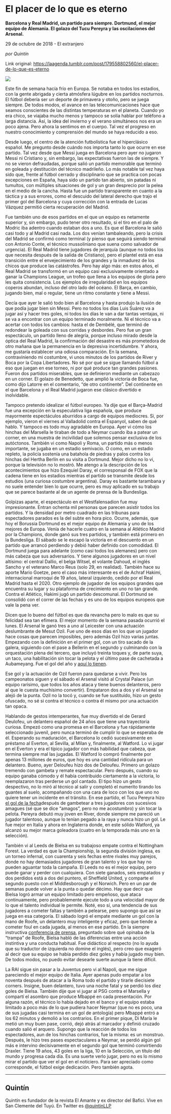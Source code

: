 # El placer de lo que es eterno

**Barcelona y Real Madrid, un partido para siempre. Dortmund, el mejor equipo de Alemania. El golazo del Tucu Pereyra y las oscilaciones del Arsenal.**

29 de octubre de 2018 - El
extranjero

_por Quintín_

Link original: https://laagenda.tumblr.com/post/179558802560/el-placer-de-lo-que-es-eterno

![](https://64.media.tumblr.com/800dea26d25db870a89c3589210ba743/tumblr_inline_pheb0vblZo1t6q87u_500.jpg)

Este fin de semana hacía frío en Europa. Se notaba en todos los estadios, con la gente abrigada y cierta atmósfera lúgubre en los partidos nocturnos. El fútbol debería ser un deporte de primavera y otoño, pero se juega siempre. De todos modos, el avance en las telecomunicaciones hace que seamos conscientes de las distintas temperaturas en el planeta. Cuando yo era chico, se viajaba mucho menos y tampoco se solía hablar por teléfono a larga distancia. Así, la idea del invierno y el verano simultáneos nos era un poco ajena. Pero ahora la sentimos en el cuerpo. Tal vez el progreso en nuestro conocimiento y comprensión del mundo se haya reducido a eso. 

Desde luego, el centro de la atención futbolística fue el hiperclásico español. Me pregunto desde cuándo nos importa tanto lo que ocurre en ese partido. Tal vez desde que Messi juega en Barcelona pero ayer no jugaron Messi ni Cristiano y, sin embargo, las expectativas fueron las de siempre. Y no se vieron defraudadas, porque salió un partido memorable que terminó en goleada y destitución del técnico madrileño. Lo más notable tal vez haya sido que, frente al fútbol cerrado y disciplinario que se practica con pocas excepciones en España, haya sido un partido tan abierto, sin patadas ni tumultos, con múltiples situaciones de gol y un gran desprecio por la pelea en el medio de la cancha. Hasta fue un partido transparente en cuanto a la táctica y a sus errores, como el descuido del lateral derecho que trajo el primer gol del Barcelona y cuya corrección con la entrada de Lucas Vázquez permitió cierta recuperación del Madrid. 

Fue también uno de esos partidos en el que un equipo es netamente superior y, sin embargo, pudo tener otro resultado, si el tiro en el palo de Modric iba adentro cuando estaban dos a uno. Es que el Barcelona le salió casi todo y al Madrid casi nada. Los dos venían tambaleando, pero la crisis del Madrid se confirmó como terminal (y pienso que seguirá siendo terminal con Antonio Conte, el técnico mussoliniano que suena como salvador de urgencia). El Real Madrid tiene jugadores de jerarquía (aunque no todos los que necesita después de la salida de Cristiano), pero el plantel está en esa transición entre el envejecimiento de los grandes y la inmadurez de los chicos que produce las catástrofes. Pero hay algo más: en estos años, el Real Madrid se transformó en un equipo casi exclusivamente orientado a ganar la Champions League, un trofeo que llena a los equipos de gloria pero les quita consistencia. Los ejemplos de irregularidad en los equipos coperos abundan, incluso del otro lado del océano. El Barça, en cambio, jugando bien, mal o regular, tiene un ritmo constante y tiene a Messi. 

Decía que ayer le salió todo bien al Barcelona y hasta produjo la ilusión de que podía jugar bien sin Messi. Pero no todos los días Luis Suárez va a jugar así y hacer tres goles, ni todos los días le van a dar tantas ventajas, ni se va a encontrar con un equipo terminado moralmente. Ni el técnico va a acertar con todos los cambios: hasta el de Dembélé, que terminó de redondear la goleada con sus corridas y desbordes. Pero fue un gran espectáculo, un partido lleno de alegría, porque incluso mirado desde la óptica del Real Madrid, la confirmación del desastre es más prometedora de otro mañana que la permanencia en la depresiva incertidumbre. Y ahora, me gustaría establecer una odiosa comparación. En la semana, contraviniendo mi costumbre, vi unos minutos de los partidos de River y Boca por la Copa Libertadores. No sé por qué se sigue llamando fútbol a eso que juegan en ese torneo, ni por qué produce tan grandes pasiones. Fueron dos partidos miserables, que se definieron mediante un cabezazo en un corner. El golazo de Benedetto, que amplió la victoria de Boca fue, como dijo Latorre en el comentario, “de otro continente”. Del continente en el que Barcelona y el Real Madrid jugaron ese clásico divertido e inolvidable. 




Tampoco pretendo idealizar el fútbol europeo. Ya dije que el Barça–Madrid fue una excepción en la especulativa liga española, que produce mayormente espectáculos aburridos a cargo de equipos mediocres. Si, por ejemplo, vieron el viernes al Valladolid contra el Espanyol, saben de qué hablo. Y tampoco es todo muy agradable en Europa. Ayer vi cómo los hinchas del Marsella le tiraban de todo a Neymar cuando iba a patear un corner, en una muestra de incivilidad que solemos pensar exclusiva de los autóctonos. También vi como Napoli y Roma, un partido más o menos importante, se jugaba en un estadio semivacío. O como, en un estadio repleto, la policía sostenía una batahola de piedras y palos contra los hinchas del Hertha Berlín en su visita a Dortmund. Mejor dicho no lo vi, porque la televisión no lo mostró. Me atengo a la descripción de los acontecimientos que hizo Ezequiel Daray, el corresponsal de FOX que la cadena tiene en los estadios mientras el partido se transmite desde los estudios (una curiosa costumbre argentina). Daray es bastante tarambana y no suele entender bien lo que ocurre, pero es muy aplicado en su trabajo que se parece bastante al de un agente de prensa de la Bundesliga. 

Golpizas aparte, el espectáculo en el Westfalensadion fue muy impresionante. Entran ochenta mil personas que parecen asistir todos los partidos. Y la densidad por metro cuadrado en las tribunas para espectadores parados es la del subte en hora pico. Ocurre, además, que hoy el Borussia Dortmund es el mejor equipo de Alemania y uno de los mejores de Europa. Venía de hacerle cuatro en la semana al Atlético Madrid por la Champions, donde ganó sus tres partidos, y también está primero en la Bundesliga. El sábado se le escapó la victoria en el descuento en un partido que arrancó perdiendo y debió haber definido con comodidad. El Dortmund juega para adelante (como casi todos los alemanes) pero con más cabeza que sus adversarios. Y tiene algunos jugadores en un nivel altísimo: el central Dallio, el belga Witsel, el volante Dahoud, el inglés Sancho y el veterano Marco Reus (solo 29, en realidad). También hace su aporte Mario Goetze, pero el caso más interesante es el de Achraf Hakimi, internacional marroquí de 19 años, lateral izquierdo, cedido por el Real Madrid hasta el 2020. Otro ejemplo de jugador de los equipos grandes que encuentra su lugar y su plataforma de crecimiento en uno no tan grande. Contra el Atlético, Hakimi jugó un partido descomunal. El Dortmund se consolidó con el correr de las fechas y es uno de los equipos europeos que vale la pena ver. 

Dicen que lo bueno del fútbol es que da revancha pero lo malo es que su felicidad sea tan efímera. El mejor momento de la semana pasada ocurrió el lunes. El Arsenal le ganó tres a uno al Leicester con una actuación deslumbrante de Mesut Ozil. Fue uno de esos días en los que un jugador hace cosas que parecen imposibles, pero además Ozil hizo varias juntas. Empezando con la definición en el primer gol, con un tiro sacado de la galera, siguiendo con el pase a Bellerín en el segundo y culminando con la orquestación plena del tercero, que incluyó treinta toques y, de parte suya, un taco, una habilitación sin tocar la pelota y el último pase de cachetada a Aubameyang. Fue el gol del año y [aquí lo tienen](https://libero.pe/futbol-internacional/1342855-youtube-arsenal-vs-leicester-vivo-golazo-aubameyang-puro-toque-leicester-city-premier-league-video). 

Ese gol y la actuación de Ozil fueron para quedarse a vivir. Pero los campeonatos siguen y el sábado el Arsenal visitó al Crystal Palace (un equipo rarísimo, que todos los años ataca y tiene buenos delanteros, pero al que le cuesta muchísimo convertir). Empataron dos a dos y el Arsenal se alejó de la punta. Ozil no la tocó y, cuando se fue sustituido, hizo un gesto ofuscado, no sé si contra el técnico o contra él mismo por una actuación tan opaca.

Hablando de gestos intemperantes, fue muy divertido el de Gerard Deulofeu, un delantero español de 24 años que tiene una trayectoria curiosa. Empezó como una promesa en el Barcelona y fue rápidamente seleccionado juvenil, pero nunca terminó de cumplir lo que se esperaba de él. Esperando su maduración, el Barcelona lo cedió sucesivamente en préstamo al Everton, al Sevilla, al Milan y, finalmente, al Watford. Lo vi jugar en el Everton y era el típico jugador con más habilidad que cabeza, que termina siempre mal las jugadas. El Watford lo compró finalmente por apenas 13 millones de euros, que hoy es una cantidad ridícula para un delantero. Bueno, ayer Deloufeu hizo dos de Deloufeu. Primero un golazo tremendo con gambeta y remate espectacular. Pero después, cuando su equipo ganaba cómodo y él había contribuido ciertamente a la victoria, lo reemplazaron tras perderse un gol cantado. El tipo hizo un gesto despectivo, no lo miró al técnico al salir y completó el numerito tirando los guantes al suelo, acompañando con una cara de loco con los que uno no quiere tener un incidente en el tránsito. En ese partido, el Tucu Pereyra hizo [el gol de la fecha](https://depor.com/futbol-internacional/inglaterra/youtube-viral-premier-league-gol-maradoniano-tucu-pereyra-watford-video-nndc-92309)después de gambetear a tres jugadores con sucesivos amagues (sé que se dice “amagos”, pero no me acostumbro) y sin tocar la pelota. Pereyra debutó muy joven en River, donde siempre me pareció un jugador talentoso, aunque lo tenían pegado a la raya y nunca hizo un gol. Le fue mejor en Italia y ahora en Inglaterra donde, en este sólido Watford, ya alcanzó su mejor marca goleadora (cuatro en la temporada más uno en la selección). 

También vi al Leeds de Bielsa en su trabajoso empate contra el Nottingham Forest. La verdad es que la Championship, la segunda división inglesa, es un torneo infernal, con cuarenta y seis fechas entre rivales muy parejos, donde no hay demasiados jugadores de gran talento y los que hay no pueden aguantar toda la campaña. El Leeds no es el mejor equipo, pero puede ganar y perder con cualquiera. Con siete ganados, seis empatados y dos perdidos está a dos del puntero, el Sheffield United, y comparte el segundo puesto con el Middlesborough y el Norwich. Pero en un par de semanas puede volver a la punta o quedar décimo. Hay que decir que Bielsa logró armar un equipo limitado pero empeñoso, que ataca continuamente, pero probablemente ejecute todo a una velocidad mayor de lo que el talento individual le permite. Noté, eso sí, una tendencia de sus jugadores a cometer faltas y también a pelearse, pero supongo que así se juega en esa categoría. El sábado logró el empate mediante un gol con la mano de Roofe, un delantero muy inteligente y eficaz, pero que tiende a cometer foul en cada jugada, al menos en ese partido. En la siempre instructiva [conferencia de prensa](https://www.leedsunited.com/video/101291/press-conference-marcelo-bielsa-post-nottingham-forest), preguntado sobre qué opinaba de la “trampa” de Roofe, Bielsa habló de las diferencias entre una acción instintiva y una conducta habitual. Fue didáctico al respecto (no lo ayuda que su traductor de izquierda no domine el inglés), pero creo que exageró al decir que su equipo se había perdido diez goles y había jugado muy bien. De todos modos, no puedo evitar desearle suerte aunque la tiene difícil. 

La RAI sigue sin pasar a la Juventus pero vi al Napoli, que me sigue pareciendo el mejor equipo de Italia. Ayer apenas pudo empatar a los noventa después de atacar a la Roma todo el partido y tirarle diecisiete corners. Insigne, buen delantero, tuvo una noche fatal y se perdió los diez goles de Bielsa. También dije que vi jugar al PSG contra el Marsella y compartí el asombro que produce Mbappé en cada presentación. Por alguna razón, el técnico lo había dejado en el banco y el equipo estaba limitado a poco más de lo que pudiera hacer Neymar (que no es poco, una de sus jugadas casi termina en un gol de antología) pero Mbappé entró a los 62 minutos y demolió a los contrarios. En el primer pique, Di María le metió un muy buen pase, corrió, dejó atrás al marcador y definió cruzado cuando salió el arquero. Supongo que la reacción de todos los espectadores, aun de los hinchas contrarios, fue la misma: es un monstruo. Después, le hizo tres pases espectaculares a Neymar, se perdió algún gol más e intervino decisivamente en el segundo gol que terminó convirtiendo Draxler. Tiene 19 años, 43 goles en la liga, 10 en la Selección, un título del mundo y progresa cada día. Es una suerte verlo jugar, pero no es lo mismo mirar el partido que ver el gol en el noticiero. Para ser apreciado como corresponde, el fútbol exige dedicación. Pero también agota. 



---

 Quintín
--------

 Quintín es fundador de la revista El Amante y ex director del Bafici. Vive en San Clemente del Tuyú. En Twitter es [@quintinLLP](https://twitter.com/quintinLLP) 

